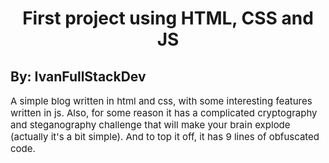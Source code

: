 <h1 align="center"> First project using HTML, CSS and JS </h1>
<h2>By: IvanFullStackDev</h2>

<p style="font-size: 15px">A simple blog written in html and css, with some interesting features written in js. Also, for some reason it has a complicated cryptography and steganography challenge that will make your brain explode (actually it's a bit simple). And to top it off, it has 9 lines of obfuscated code.</p>
